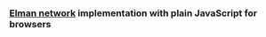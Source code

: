 ### [Elman network](https://en.wikipedia.org/wiki/Recurrent_neural_network) implementation with plain JavaScript for browsers
